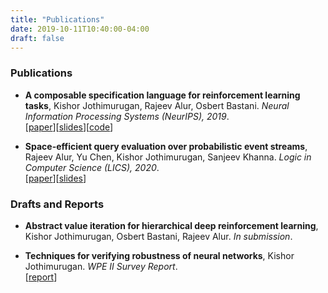 ```yaml
---
title: "Publications"
date: 2019-10-11T10:40:00-04:00
draft: false
---
```


### Publications

* __A composable specification language for reinforcement learning tasks__, Kishor Jothimurugan,
   Rajeev Alur, Osbert Bastani. _Neural Information Processing Systems (NeurIPS), 2019_.  
   [[paper](papers/spectrl_full.pdf)][[slides](https://drive.google.com/file/d/1-TfjsnnWWFI9Dz0rAGBgjoRJ6ESlKSzJ/view?usp=sharing)][[code](https://github.com/keyshor/spectrl_tool)]

* __Space-efficient query evaluation over probabilistic event streams__, Rajeev Alur, Yu Chen,
   Kishor Jothimurugan, Sanjeev Khanna. _Logic in Computer Science (LICS), 2020_.  
   [[paper](papers/lics20.pdf)][[slides](https://docs.google.com/presentation/d/1hIBcbCh8aD63NEWL2lydmi2Wprz72wcQohP8e8yU1BA/edit?usp=sharing)]


### Drafts and Reports

* __Abstract value iteration for hierarchical deep reinforcement learning__, Kishor Jothimurugan,
   Osbert Bastani, Rajeev Alur. _In submission_.

* __Techniques for verifying robustness of neural networks__, Kishor Jothimurugan.
   _WPE II Survey Report_.  
   [[report](papers/wpe2.pdf)]

